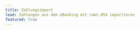 ```yaml
---
title: Zahlungsimport
lead: Zahlungen aus dem eBanking mit camt.054 importieren 
featured: true
---
```





